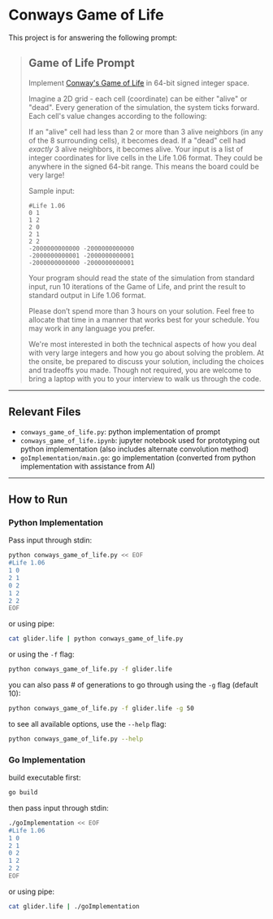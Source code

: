 # Conways Game of Life

This project is for answering the following prompt:

> ## Game of Life Prompt
> Implement [Conway's Game of Life](https://en.wikipedia.org/wiki/Conway%27s_Game_of_Life) in 64-bit signed integer space.
> 
> Imagine a 2D grid - each cell (coordinate) can be either "alive" or "dead". Every generation of the simulation, the system ticks forward. Each cell's value changes according to the following:
> 
> If an "alive" cell had less than 2 or more than 3 alive neighbors (in any of the 8 surrounding cells), it becomes dead.
> If a "dead" cell had *exactly* 3 alive neighbors, it becomes alive.
> Your input is a list of integer coordinates for live cells in the Life 1.06 format. They could be anywhere in the signed 64-bit range. This means the board could be very large!
> 
> Sample input:
> ```
> #Life 1.06
> 0 1
> 1 2
> 2 0
> 2 1
> 2 2
> -2000000000000 -2000000000000
> -2000000000001 -2000000000001
> -2000000000000 -2000000000001
> ```
> 
> Your program should read the state of the simulation from standard input, run 10 iterations of the Game of Life, and print the result to standard output in Life 1.06 format.
> 
> Please don’t spend more than 3 hours on your solution. Feel free to allocate that time in a manner that works best for your schedule. You may work in any language you prefer.
> 
> We're most interested in both the technical aspects of how you deal with very large integers and how you go about solving the problem. At the onsite, be prepared to discuss your solution, including the choices and tradeoffs you made. Though not required, you are welcome to bring a laptop with you to your interview to walk us through the code.

---
## Relevant Files

- `conways_game_of_life.py`: python implementation of prompt
- `conways_game_of_life.ipynb`: jupyter notebook used for prototyping out python implementation (also includes alternate convolution method)
- `goImplementation/main.go`: go implementation (converted from python implementation with assistance from AI)

---
## How to Run
### Python Implementation
Pass input through stdin:
```bash
python conways_game_of_life.py << EOF
#Life 1.06
1 0
2 1
0 2
1 2
2 2
EOF
```
or using pipe:
```bash
cat glider.life | python conways_game_of_life.py
```
or using the `-f` flag:
```bash
python conways_game_of_life.py -f glider.life
```

you can also pass # of generations to go through using the `-g` flag (default 10):
```bash
python conways_game_of_life.py -f glider.life -g 50
```

to see all available options, use the `--help` flag:

```bash
python conways_game_of_life.py --help
```

### Go Implementation
build executable first:
```bash
go build
```

then pass input through stdin:
```bash
./goImplementation << EOF
#Life 1.06
1 0
2 1
0 2
1 2
2 2
EOF
```
or using pipe:
```bash
cat glider.life | ./goImplementation
```